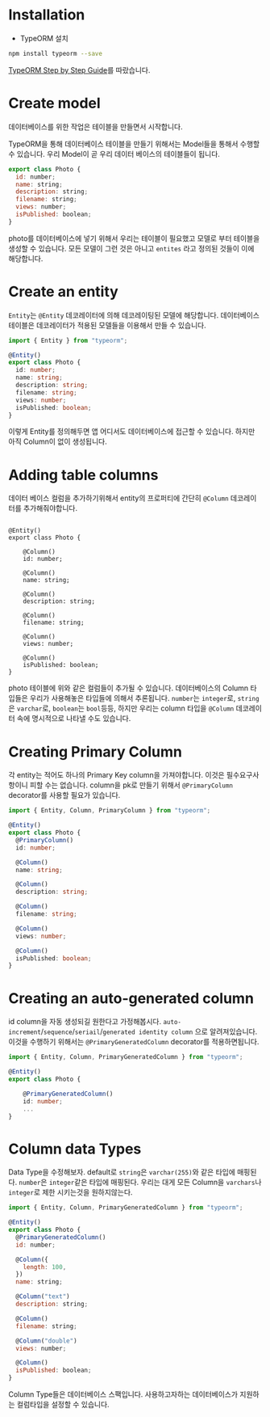 # Installation

- TypeORM 설치

```bash
npm install typeorm --save
```

[TypeORM Step by Step Guide](https://typeorm.io/#/undefined/step-by-step-guide)를 따랐습니다.

# Create model

데이터베이스를 위한 작업은 테이블을 만들면서 시작합니다.

TypeORM을 통해 데이터베이스 테이블을 만들기 위해서는 Model들을 통해서 수행할 수 있습니다. 우리 Model이 곧 우리 데이터 베이스의 테이블들이 됩니다.

```js
export class Photo {
  id: number;
  name: string;
  description: string;
  filename: string;
  views: number;
  isPublished: boolean;
}
```

photo를 데이터베이스에 넣기 위해서 우리는 테이블이 필요했고 모델로 부터 테이블을 생성할 수 있습니다. 모든 모델이 그런 것은 아니고 `entites` 라고 정의된 것들이 이에 해당합니다.

# Create an entity

`Entity`는 `@Entity` 데코레이터에 의해 데코레이팅된 모델에 해당합니다. 데이터베이스 테이블은 데코레이터가 적용된 모델들을 이용해서 만들 수 있습니다.

```ts
import { Entity } from "typeorm";

@Entity()
export class Photo {
  id: number;
  name: string;
  description: string;
  filename: string;
  views: number;
  isPublished: boolean;
}
```

이렇게 Entity를 정의해두면 앱 어디서도 데이터베이스에 접근할 수 있습니다.
하지만 아직 Column이 없이 생성됩니다.

# Adding table columns

데이터 베이스 컬럼을 추가하기위해서 entity의 프로퍼티에 간단히 `@Column` 데코레이터를 추가해줘야합니다.

```import { Entity, Column } from "typeorm";

@Entity()
export class Photo {

    @Column()
    id: number;

    @Column()
    name: string;

    @Column()
    description: string;

    @Column()
    filename: string;

    @Column()
    views: number;

    @Column()
    isPublished: boolean;
}
```

photo 테이블에 위와 같은 컬럼들이 추가될 수 있습니다.
데이터베이스의 Column 타입들은 우리가 사용해놓은 타입들에 의해서 추론됩니다. `number`는 `integer`로, `string`은 `varchar`로, `boolean`는 `bool`등등, 하지만 우리는 column 타입을 `@Column` 데코레이터 속에 명시적으로 나타낼 수도 있습니다.

# Creating Primary Column

각 entity는 적어도 하나의 Primary Key column을 가져야합니다. 이것은 필수요구사항이니 피할 수는 없습니다. column을 pk로 만들기 위해서 `@PrimaryColumn` decorator를 사용할 필요가 있습니다.

```ts
import { Entity, Column, PrimaryColumn } from "typeorm";

@Entity()
export class Photo {
  @PrimaryColumn()
  id: number;

  @Column()
  name: string;

  @Column()
  description: string;

  @Column()
  filename: string;

  @Column()
  views: number;

  @Column()
  isPublished: boolean;
}
```

# Creating an auto-generated column

id column을 자동 생성되길 원한다고 가정해봅시다. `auto-increment`/`sequence`/`seriail`/`generated identity column` 으로 알려져있습니다. 이것을 수행하기 위해서는 `@PrimaryGeneratedColumn` decorator를 적용하면됩니다.

```ts
import { Entity, Column, PrimaryGeneratedColumn } from "typeorm";

@Entity()
export class Photo {

    @PrimaryGeneratedColumn()
    id: number;
    ...
}
```

# Column data Types

Data Type을 수정해보자. default로 `string`은 `varchar(255)`와 같은 타입에 매핑된다. `number`은 `integer`같은 타입에 매핑된다. 우리는 대게 모든 Column을 `varchars`나 `integer`로 제한 시키는것을 원하지않는다.

```javascript
import { Entity, Column, PrimaryGeneratedColumn } from "typeorm";

@Entity()
export class Photo {
  @PrimaryGeneratedColumn()
  id: number;

  @Column({
    length: 100,
  })
  name: string;

  @Column("text")
  description: string;

  @Column()
  filename: string;

  @Column("double")
  views: number;

  @Column()
  isPublished: boolean;
}
```

Column Type들은 데이터베이스 스팩입니다. 사용하고자하는 데이터베이스가 지원하는 컬럼타입을 설정할 수 있습니다.
